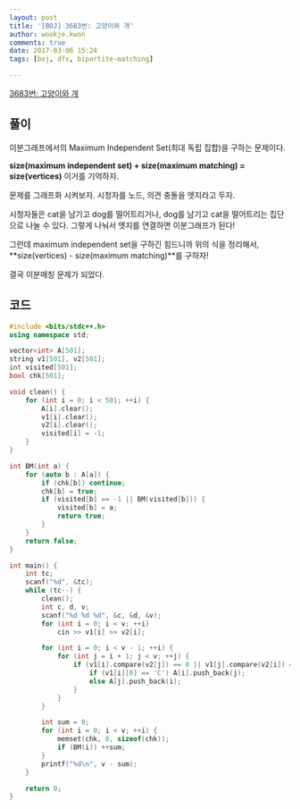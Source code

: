 ```yaml
---
layout: post
title: '[BOJ] 3683번: 고양이와 개'
author: wookje.kwon
comments: true
date: 2017-03-06 15:24
tags: [boj, dfs, bipartite-matching]

---
```


[3683번: 고양이와 개](https://www.acmicpc.net/problem/3683)

## 풀이

이분그래프에서의 Maximum Independent Set(최대 독립 집합)을 구하는 문제이다.  

**size(maximum independent set) + size(maximum matching) = size(vertices)** 이거를 기억하자.  

문제를 그래프화 시켜보자. 시청자를 노드, 의견 충돌을 엣지라고 두자.  

시청자들은 cat을 남기고 dog를 떨어트리거나, dog를 남기고 cat을 떨어트리는 집단으로 나눌 수 있다. 그렇게 나눠서 엣지를 연결하면 이분그래프가 된다!  

그런데 maximum independent set을 구하긴 힘드니까 위의 식을 정리해서, **size(vertices) - size(maximum matching)**를 구하자!  

결국 이분매칭 문제가 되었다.  

## 코드

```cpp
#include <bits/stdc++.h>
using namespace std;

vector<int> A[501];
string v1[501], v2[501];
int visited[501];
bool chk[501];

void clean() {
	for (int i = 0; i < 501; ++i) {
		A[i].clear();
		v1[i].clear();
		v2[i].clear();
		visited[i] = -1;
	}
}

int BM(int a) {
	for (auto b : A[a]) {
		if (chk[b]) continue;
		chk[b] = true;
		if (visited[b] == -1 || BM(visited[b])) {
			visited[b] = a;
			return true;
		}
	}
	return false;
}

int main() {
	int tc;
	scanf("%d", &tc);
	while (tc--) {
		clean();
		int c, d, v;
		scanf("%d %d %d", &c, &d, &v);
		for (int i = 0; i < v; ++i)
			cin >> v1[i] >> v2[i];

		for (int i = 0; i < v - 1; ++i) {
			for (int j = i + 1; j < v; ++j) {
				if (v1[i].compare(v2[j]) == 0 || v1[j].compare(v2[i]) == 0) {
					if (v1[i][0] == 'C') A[i].push_back(j);
					else A[j].push_back(i);
				}
			}
		}

		int sum = 0;
		for (int i = 0; i < v; ++i) {
			memset(chk, 0, sizeof(chk));
			if (BM(i)) ++sum;
		}
		printf("%d\n", v - sum);
	}

	return 0;
}
```